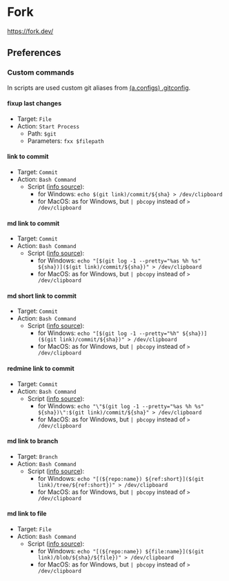# Fork

https://fork.dev/


## Preferences

### Custom commands

In scripts are used custom git aliases from [(a.configs) .gitconfig](https://github.com/atronah/configs/-/blob/master/.gitconfig).


#### fixup last changes

- Target: `File`
- Action: `Start Process`
    - Path: `$git`
    - Parameters: `fxx $filepath`

#### link to commit

- Target: `Commit`
- Action: `Bash Command`
    - Script ([info source](https://stackoverflow.com/questions/749544/pipe-to-from-the-clipboard-in-a-bash-script)):
        - for Windows: `echo $(git link)/commit/${sha} > /dev/clipboard`
        - for MacOS: as for Windows, but `| pbcopy` instead of `> /dev/clipboard`


#### md link to commit

- Target: `Commit`
- Action: `Bash Command`
    - Script ([info source](https://stackoverflow.com/questions/749544/pipe-to-from-the-clipboard-in-a-bash-script)):
        - for Windows: `echo "[$(git log -1 --pretty="%as %h %s" ${sha})]($(git link)/commit/${sha})" > /dev/clipboard`
        - for MacOS: as for Windows, but `| pbcopy` instead of `> /dev/clipboard`


#### md short link to commit

- Target: `Commit`
- Action: `Bash Command`
    - Script ([info source](https://stackoverflow.com/questions/749544/pipe-to-from-the-clipboard-in-a-bash-script)):
        - for Windows: `echo "[$(git log -1 --pretty="%h" ${sha})]($(git link)/commit/${sha})" > /dev/clipboard`
        - for MacOS: as for Windows, but `| pbcopy` instead of `> /dev/clipboard`


#### redmine link to commit

- Target: `Commit`
- Action: `Bash Command`
    - Script ([info source](https://stackoverflow.com/questions/749544/pipe-to-from-the-clipboard-in-a-bash-script)):
        - for Windows: `echo "\"$(git log -1 --pretty="%as %h %s" ${sha})\":$(git link)/commit/${sha}" > /dev/clipboard`
        - for MacOS: as for Windows, but `| pbcopy` instead of `> /dev/clipboard`


#### md link to branch

- Target: `Branch`
- Action: `Bash Command`
    - Script ([info source](https://stackoverflow.com/questions/749544/pipe-to-from-the-clipboard-in-a-bash-script)):
        - for Windows: `echo "[(${repo:name}) ${ref:short}]($(git link)/tree/${ref:short})" > /dev/clipboard`
        - for MacOS: as for Windows, but `| pbcopy` instead of `> /dev/clipboard`


#### md link to file

- Target: `File`
- Action: `Bash Command`
    - Script ([info source](https://stackoverflow.com/questions/749544/pipe-to-from-the-clipboard-in-a-bash-script)):
        - for Windows: `echo "[(${repo:name}) ${file:name}]($(git link)/blob/${sha}/${file})" > /dev/clipboard`
        - for MacOS: as for Windows, but `| pbcopy` instead of `> /dev/clipboard`
